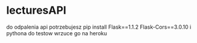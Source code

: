 # lecturesAPI
do odpalenia api potrzebujesz 
pip install Flask==1.1.2 Flask-Cors==3.0.10
i pythona
do testow wrzuce go na heroku
